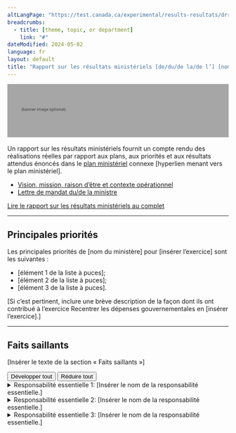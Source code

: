 ```yaml
---
altLangPage: "https://test.canada.ca/experimental/results-resultats/drr-at-glance.html"
breadcrumbs:
  - title: [theme, topic, or department]
    link: "#"
dateModified: 2024-05-02
language: fr
layout: default
title: "Rapport sur les résultats ministériels [de/du/de la/de l’] [nom de l’organisation ministère] pour [insérer l’exercice] en un coup d’œil"
---
```


<link rel="stylesheet" type="text/css" href="results-resultats/css/theme.min.css" />
<div class="mwsgeneric-base-html parbase section">
    <img alt="" class="img-responsive center-block mrgn-tp-lg mrgn-bttm-lg" src="https://raw.githubusercontent.com/gc-proto/experimental/master/results-resultats/banner.png">
  <p>Un rapport sur les résultats ministériels  fournit un compte rendu des réalisations réelles par rapport aux plans, aux  priorités et aux résultats attendus énoncés dans le <a href="https://test.canada.ca/experimental/departmental-plans-ministeriels/rrm-en-un-coup-doeil.html">plan ministériel</a> connexe&nbsp;[hyperlien menant vers le plan ministériel].</p>
<ul>
  <li><a href="#">Vision,  mission, raison d&rsquo;être et contexte opérationnel</a></li>
  <li><a href="#">Lettre  de mandat du/de la ministre</a></li>
  </ul> 

 
  <div class="clearfix"></div>
  <section class="mrgn-tp-lg">
    <p><a href="https://test.canada.ca/experimental/results-resultats/rrm-complet.html" class="btn btn-primary btn-lg">Lire le rapport sur les résultats ministériels au complet</a></p>
  </section>
  <hr>
  <section class="mrgn-bttm-lg mrgn-tp-lg">
    <h2>Principales priorités</h2>
    <p>Les principales priorités de [nom du ministère] pour [insérer l’exercice] sont les suivantes :</p>
    <ul>
      <li>[élément&nbsp;1 de la liste à puces]; </li>
      <li>[élément&nbsp;2 de la liste à puces]; </li>
      <li>[élément&nbsp;3 de la liste à puces]. </li>
    </ul>
        <p>[Si c’est pertinent, inclure une brève description de la façon dont ils ont contribué à l’exercice Recentrer les dépenses gouvernementales en [insérer l’exercice].]</p>
  </section>
  <hr>
  <section class="mrgn-bttm-lg mrgn-tp-lg">
    <h2>Faits saillants</h2>
    <p>[Insérer le texte de la section « Faits saillants »]</p>
   <section id="cores"> <div class="btn-group mrgn-bttm-md">
<button type="button" class="btn btn-default wb-toggle" data-toggle="{&quot;selector&quot;: &quot;details&quot;, &quot;parent&quot;: &quot;#cores&quot;, &quot;type&quot;: &quot;on&quot;}">Développer tout</button>
<button type="button" class="btn btn-default wb-toggle" data-toggle="{&quot;selector&quot;: &quot;details&quot;, &quot;parent&quot;: &quot;#cores&quot;, &quot;type&quot;: &quot;off&quot;}">Réduire tout</button>
</div>
      <details class="brdr-tp brdr-rght brdr-bttm brdr-lft">
        <summary class="wb-toggle" data-toggle='{"print":"on"}'>Responsabilité essentielle 1: [Insérer le nom de la responsabilité essentielle.]</summary>
        <section>
            <p><strong>Dépenses réelles :</strong> [Insérer le montant] </p>
            <p><strong>Ressources humaines réelles :</strong> [Insérer le nombre]</p>
            <p><strong>Résultats ministériels obtenus :</strong></p>
              <ul>
                <li>Élément 1 de la liste à puces</li>
                <li>Élément 2 de la liste à puces</li>
                <li>Élément 3 de la liste à puces</li>
              </ul>
        <p>Vous trouverez de  plus amples renseignements sur <a href="#">[nom de la  responsabilité essentielle]</a> [hyperlien menant vers le  plan complet, responsabilité essentielle&nbsp;1, section sur les progrès à l&rsquo;égard  des résultats] dans la section «&nbsp;Résultats : Nos réalisations&nbsp;» du rapport  complet sur les résultats ministériels.</p>
        </section>
      </details>
      <details class="brdr-tp brdr-rght brdr-bttm brdr-lft">
        <summary class="wb-toggle" data-toggle='{"print":"on"}'>Responsabilité essentielle 2: [Insérer le nom de la responsabilité essentielle.]</summary>
        <section>
            <p><strong>Dépenses réelles :</strong> [Insérer le montant] </p>
            <p><strong>Ressources humaines réelles :</strong> [Insérer le nombre]</p>
            <p><strong>Résultats ministériels obtenus :</strong></p>
              <ul>
                <li>Élément 1 de la liste à puces</li>
                <li>Élément 2 de la liste à puces</li>
                <li>Élément 3 de la liste à puces</li>
              </ul>
        <p>Vous trouverez de  plus amples renseignements sur <a href="#">[nom de la  responsabilité essentielle]</a> [hyperlien menant vers le  plan complet, responsabilité essentielle&nbsp;1, section sur les progrès à l&rsquo;égard  des résultats] dans la section «&nbsp;Résultats : Nos réalisations &nbsp;» du rapport  complet sur les résultats ministériels.</p> </section>
      </details>
      <details class="brdr-tp brdr-rght brdr-bttm brdr-lft">
        <summary class="wb-toggle" data-toggle='{"print":"on"}'>Responsabilité essentielle 3: [Insérer le nom de la responsabilité essentielle.]</summary>
        <section>
            <p><strong>Dépenses réelles :</strong> [Insérer le montant] </p>
            <p><strong>Ressources humaines réelles :</strong> [Insérer le nombre]</p>
            <p><strong>Résultats ministériels obtenus :</strong></p>
              <ul>
                <li>Élément 1 de la liste à puces</li>
                <li>Élément 2 de la liste à puces</li>
                <li>Élément 3 de la liste à puces</li>
              </ul>
        <p>Vous trouverez de  plus amples renseignements sur <a href="#">[nom de la  responsabilité essentielle]</a> [hyperlien menant vers le  plan complet, responsabilité essentielle&nbsp;1, section sur les progrès à l&rsquo;égard  des résultats] dans la section «&nbsp;Résultats : Nos réalisations &nbsp;» du rapport  complet sur les résultats ministériels.</p> </section>
      </details>
    </section>
  </section>
</div>
